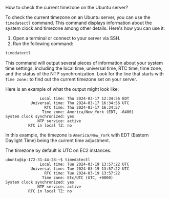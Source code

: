 How to check the current timezone on the Ubuntu server?

To check the current timezone on an Ubuntu server, you can use the `timedatectl` command. This command displays information about the system clock and timezone among other details. Here's how you can use it:

1. Open a terminal or connect to your server via SSH.
2. Run the following command:

```bash
timedatectl
```

This command will output several pieces of information about your system time settings, including the local time, universal time, RTC time, time zone, and the status of the NTP synchronization. Look for the line that starts with `Time zone:` to find out the current timezone set on your server.

Here is an example of what the output might look like:

```
               Local time: Thu 2024-03-17 12:34:56 EDT
           Universal time: Thu 2024-03-17 16:34:56 UTC
                 RTC time: Thu 2024-03-17 16:34:57
                Time zone: America/New_York (EDT, -0400)
System clock synchronized: yes
              NTP service: active
          RTC in local TZ: no
```

In this example, the timezone is `America/New_York` with EDT (Eastern Daylight Time) being the current time adjustment.

The timezone by default is UTC on EC2 instances.

```
ubuntu@ip-172-31-44-28:~$ timedatectl
               Local time: Tue 2024-03-19 13:57:22 UTC
           Universal time: Tue 2024-03-19 13:57:22 UTC
                 RTC time: Tue 2024-03-19 13:57:22
                Time zone: Etc/UTC (UTC, +0000)
System clock synchronized: yes
              NTP service: active
          RTC in local TZ: no
```
